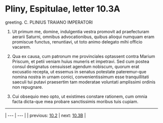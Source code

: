 # Pliny, Espitulae, letter 10.3A

greeting. C. PLINIUS TRAIANO IMPERATORI



1. Ut primum me, domine, indulgentia vestra promovit ad praefecturam aerarii Saturni, omnibus advocationibus, quibus alioqui numquam eram promiscue functus, renuntiavi, ut toto animo delegato mihi officio vacarem.



2. Qua ex causa, cum patronum me provinciales optassent contra Marium Priscum, et petii veniam huius muneris et impetravi. Sed cum postea consul designatus censuisset agendum nobiscum, quorum erat excusatio recepta, ut essemus in senatus potestate pateremur-que nomina nostra in urnam conici, convenientissimum esse tranquillitati saeculi tui putavi praesertim tam moderatae voluntati amplissimi ordinis non repugnare.



3. Cui obsequio meo opto, ut existimes constare rationem, cum omnia facta dicta-que mea probare sanctissimis moribus tuis cupiam.



---

| --- | --- |
| previous: [10.2](../10.2/) | next: [10.3B](../10.3B/) |